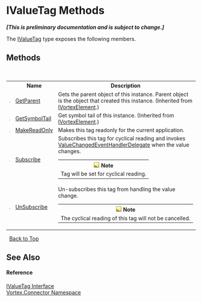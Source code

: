 # IValueTag Methods
 _**\[This is preliminary documentation and is subject to change.\]**_

The <a href="T_Vortex_Connector_IValueTag.md">IValueTag</a> type exposes the following members.


## Methods
&nbsp;<table><tr><th></th><th>Name</th><th>Description</th></tr><tr><td>![Public method](media/pubmethod.gif "Public method")</td><td><a href="M_Vortex_Connector_IVortexElement_GetParent.md">GetParent</a></td><td>
Gets the parent object of this instance. Parent object is the object that created this instance.
 (Inherited from <a href="T_Vortex_Connector_IVortexElement.md">IVortexElement</a>.)</td></tr><tr><td>![Public method](media/pubmethod.gif "Public method")</td><td><a href="M_Vortex_Connector_IVortexElement_GetSymbolTail.md">GetSymbolTail</a></td><td>
Get symbol tail of this instance.
 (Inherited from <a href="T_Vortex_Connector_IVortexElement.md">IVortexElement</a>.)</td></tr><tr><td>![Public method](media/pubmethod.gif "Public method")</td><td><a href="M_Vortex_Connector_IValueTag_MakeReadOnly.md">MakeReadOnly</a></td><td>
Makes this tag readonly for the current application.</td></tr><tr><td>![Public method](media/pubmethod.gif "Public method")</td><td><a href="M_Vortex_Connector_IValueTag_Subscribe.md">Subscribe</a></td><td>
Subscribes this tag for cyclical reading and invokes <a href="T_Vortex_Connector_ValueTypes_ValueChangedEventHandlerDelegate.md">ValueChangedEventHandlerDelegate</a> when the value changes.
&nbsp;<table><tr><th>![Note](media/AlertNote.png) Note</th></tr><tr><td>Tag will be set for cyclical reading.</td></tr></table></td></tr><tr><td>![Public method](media/pubmethod.gif "Public method")</td><td><a href="M_Vortex_Connector_IValueTag_UnSubscribe.md">UnSubscribe</a></td><td>
Un-subscribes this tag from handling the value change.
&nbsp;<table><tr><th>![Note](media/AlertNote.png) Note</th></tr><tr><td>The cyclical reading of this tag will not be cancelled.</td></tr></table></td></tr></table>&nbsp;
<a href="#ivaluetag-methods">Back to Top</a>

## See Also


#### Reference
<a href="T_Vortex_Connector_IValueTag.md">IValueTag Interface</a><br /><a href="N_Vortex_Connector.md">Vortex.Connector Namespace</a><br />